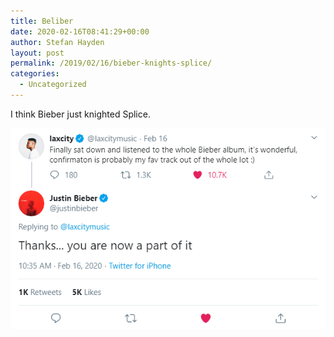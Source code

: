 ```yaml
---
title: Beliber
date: 2020-02-16T08:41:29+00:00
author: Stefan Hayden
layout: post
permalink: /2019/02/16/bieber-knights-splice/
categories:
  - Uncategorized
---
```


I think Bieber just knighted Splice.

<a href="https://twitter.com/justinbieber/status/1229066788236713984">![Screenshot of bieber telling laxcity he's part of it now](/wp-content/bieber-splice.png "Screenshot of bieber telling laxcity he's part of it now")</a>
